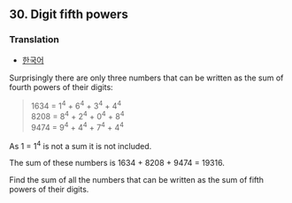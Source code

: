## 30. Digit fifth powers

### Translation
* [한국어](./translation-ko.md)

Surprisingly there are only three numbers that can be written as the sum of fourth powers of their digits:

> 1634 = 1<sup>4</sup> + 6<sup>4</sup> + 3<sup>4</sup> + 4<sup>4</sup><br>
> 8208 = 8<sup>4</sup> + 2<sup>4</sup> + 0<sup>4</sup> + 8<sup>4</sup><br>
> 9474 = 9<sup>4</sup> + 4<sup>4</sup> + 7<sup>4</sup> + 4<sup>4</sup>

As 1 = 1<sup>4</sup> is not a sum it is not included.

The sum of these numbers is 1634 + 8208 + 9474 = 19316.

Find the sum of all the numbers that can be written as the sum of fifth powers of their digits.
